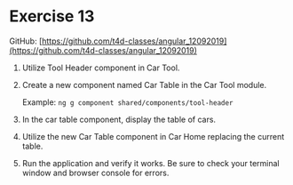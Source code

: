 # Exercise 13

GitHub: [https://github.com/t4d-classes/angular_12092019](https://github.com/t4d-classes/angular_12092019)

1. Utilize Tool Header component in Car Tool.

2. Create a new component named Car Table in the Car Tool module.

    Example: `ng g component shared/components/tool-header`

3. In the car table component, display the table of cars.

4. Utilize the new Car Table component in Car Home replacing the current table.

5. Run the application and verify it works. Be sure to check your terminal window and browser console for errors.

